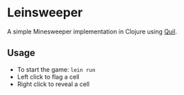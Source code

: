 # Leinsweeper

A simple Minesweeper implementation in Clojure using [Quil](https://github.com/quil/quil).

## Usage

- To start the game: `lein run`
- Left click to flag a cell
- Right click to reveal a cell
